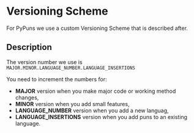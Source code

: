 # Versioning Scheme

For PyPuns we use a custom Versioning Scheme that is described after.


## Description

The version number we use is 
```MAJOR.MINOR.LANGUAGE_NUMBER.LANGUAGE_INSERTIONS```

You need to increment the numbers for:

- **MAJOR** version when you make major code or working method changes,
- **MINOR** version when you add small features,
- **LANGUAGE_NUMBER** version when you add a new languag,
- **LANGUAGE_INSERTIONS** version when you add puns to an existing language.